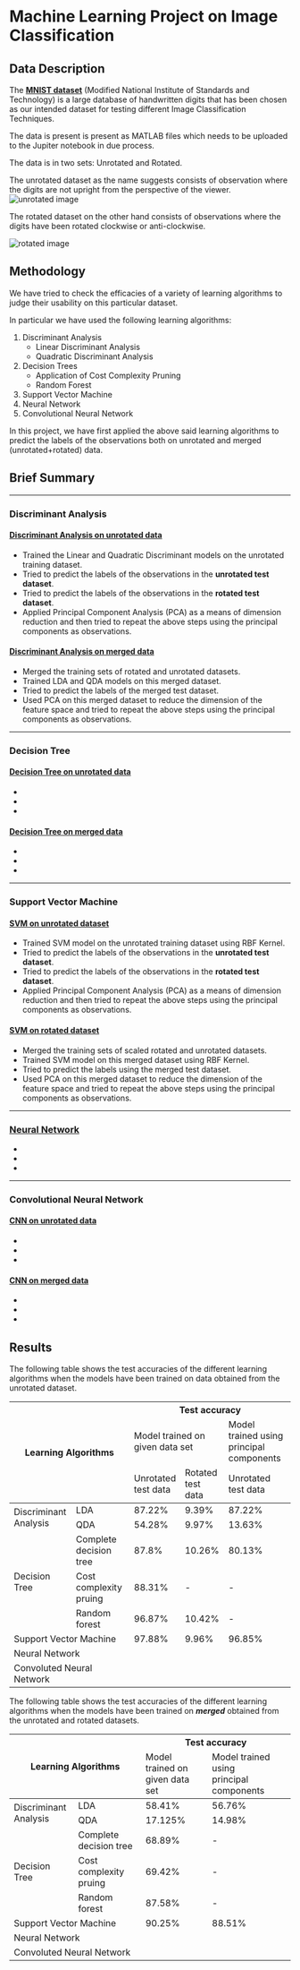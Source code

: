 # Machine Learning Project on Image Classification


## Data Description
The **[MNIST dataset](https://en.wikipedia.org/wiki/MNIST_database)** (Modified National Institute of Standards and Technology) is a large database of handwritten digits that has been chosen as our intended dataset for testing different Image Classification Techniques.

The data is present is present as MATLAB files which needs to be uploaded to the Jupiter notebook in due process.

The data is in two sets: Unrotated and Rotated.

The unrotated dataset as the name suggests consists of observation where the digits are not upright from the perspective of the viewer.
![unrotated image](https://github.com/shubha3/Senior-Mentorship-Summer-Project-2021/blob/main/data/image/unrotated%20image.jpeg)

The rotated dataset on the other hand consists of observations where the digits have been rotated clockwise or anti-clockwise.

![rotated image](https://github.com/shubha3/Senior-Mentorship-Summer-Project-2021/blob/main/data/image/Rotated%20image.png)

## Methodology
We have tried to check the efficacies of a variety of learning algorithms to judge their usability on this particular dataset.

In particular we have used the following learning algorithms:
1.  Discriminant Analysis
    * Linear Discriminant Analysis
    * Quadratic Discriminant Analysis
2.  Decision Trees
    * Application of Cost Complexity Pruning
    * Random Forest
3. Support Vector Machine
4. Neural Network
5. Convolutional Neural Network


In this project, we have first applied the above said learning algorithms to predict the labels of the observations both on unrotated and merged (unrotated+rotated) data.

## Brief Summary
---
### Discriminant Analysis
#### [Discriminant Analysis on unrotated data](https://github.com/shubha3/Senior-Mentorship-Summer-Project-2021/tree/main/Application-on-Unrotated-data/LDA-QDA)
* Trained the Linear and Quadratic Discriminant models on the unrotated training dataset.
* Tried to predict the labels of the observations in the **unrotated test dataset**.
* Tried to predict the labels of the observations in the **rotated test dataset**.
* Applied Principal Component Analysis (PCA) as a means of dimension reduction and then tried to repeat the above steps using the principal components as observations.

#### [Discriminant Analysis on merged data](https://github.com/shubha3/Senior-Mentorship-Summer-Project-2021/blob/main/Application-on-Merged-data/LDA-QDA/Merged_MNIST_LDA_QDA.ipynb)
* Merged the training sets of rotated and unrotated datasets.
* Trained LDA and QDA models on this merged dataset.
* Tried to predict the labels of the merged test dataset.
* Used PCA on this merged dataset to reduce the dimension of the feature space and tried to repeat the above steps using the principal components as observations.

---
### Decision Tree
#### [Decision Tree on unrotated data](https://github.com/shubha3/Senior-Mentorship-Summer-Project-2021/tree/main/Application-on-Unrotated-data/Decision%20Tree)
*
*
*

#### [Decision Tree on merged data](https://github.com/shubha3/Senior-Mentorship-Summer-Project-2021/tree/main/Application-on-Merged-data/Decision%20Tree)
*
*
*

---
### Support Vector Machine
#### [SVM on unrotated dataset](https://github.com/shubha3/Senior-Mentorship-Summer-Project-2021/tree/main/Application-on-Unrotated-data/SVM)
* Trained SVM model on the unrotated training dataset using RBF Kernel.
* Tried to predict the labels of the observations in the **unrotated test dataset**.
* Tried to predict the labels of the observations in the **rotated test dataset**.
* Applied Principal Component Analysis (PCA) as a means of dimension reduction and then tried to repeat the above steps using the principal components as observations.

#### [SVM on rotated dataset](https://github.com/shubha3/Senior-Mentorship-Summer-Project-2021/tree/main/Application-on-Merged-data/SVM)
* Merged the training sets of scaled rotated and unrotated datasets.
* Trained SVM model on this merged dataset using RBF Kernel.
* Tried to predict the labels using the merged test dataset.
* Used PCA on this merged dataset to reduce the dimension of the feature space and tried to repeat the above steps using the principal components as observations.

---
### [Neural Network](https://github.com/shubha3/Senior-Mentorship-Summer-Project-2021/tree/main/Neural%20Network)
*
*
*

---
### Convolutional Neural Network
#### [CNN on unrotated data](https://github.com/shubha3/Senior-Mentorship-Summer-Project-2021/tree/main/Application-on-Unrotated-data/Convolutional%20Neural%20Network)
*
*
*

#### [CNN on merged data](https://github.com/shubha3/Senior-Mentorship-Summer-Project-2021/tree/main/Application-on-Merged-data/Convolutional%20Neural%20Network)
*
*
*

## Results
The following table shows the test accuracies of the different learning algorithms when the models have been trained on data obtained from the unrotated dataset.
<table>
<thead>
  <tr>
    <th colspan="2" rowspan="3">Learning Algorithms</th>
    <th colspan="4">Test accuracy</th>
  </tr>
  <tr>
    <td colspan="2">Model trained on<br>given data set</td>
    <td colspan="1">Model trained using<br>principal components</td>
  </tr>
  <tr>
    <td>Unrotated<br>test data</td>
    <td>Rotated<br>test data</td>
    <td>Unrotated<br>test data</td>
    <!--<td></td>-->
  </tr>
</thead>
<tbody>
  <tr>
    <td rowspan="2">Discriminant<br>Analysis</td>
    <td>LDA</td>
    <td>87.22%</td>
    <td>9.39%</td>
    <td>  87.22%</td>
    <!--<td></td>-->
  </tr>
  <tr>
    <td>QDA</td>
    <td>54.28%</td>
    <td>9.97%</td>
    <td>13.63%</td>
    <!--<td></td>-->
  </tr>
  <tr>
    <td rowspan="3">Decision Tree</td>
    <td>Complete<br>decision tree</td>
    <td> 87.8% </td>
    <td> 10.26% </td>
    <td> 80.13% </td>
    <!--<td></td>-->
  </tr>
  <tr>
    <td>Cost complexity<br>pruing</td>
    <td> 88.31% </td>
    <td>-</td>
    <td>-</td>
    <!--<td></td>-->
  </tr>
  <tr>
    <td>Random forest</td>
    <td> 96.87% </td>
    <td> 10.42% </td>
    <td>-</td>
    <!--<td></td>-->
  </tr>
  <tr>
    <td colspan="2">Support Vector Machine</td>
    <td>97.88%</td>
    <td>9.96%</td>
    <td>96.85%</td>
    <!--<td></td>-->
  </tr>
  <tr>
    <td colspan="2">Neural Network</td>
    <td></td>
    <td></td>
    <td></td>
    <!--<td></td>-->
  </tr>
  <tr>
    <td colspan="2">Convoluted Neural Network</td>
    <td></td>
    <td></td>
    <td></td>
    <!--<td></td>-->
  </tr>
</tbody>
</table>

The following table shows the test accuracies of the different learning algorithms when the models have been trained on ***merged*** obtained from the unrotated and rotated datasets.
<table>
<thead>
  <tr>
    <th colspan="2" rowspan="2">Learning Algorithms</th>
    <th colspan="2">Test accuracy</th>
  </tr>
  <tr>
    <td>Model trained on<br>given data set</td>
    <td>Model trained using<br>principal components</td>
  </tr>
</thead>
<tbody>
  <tr>
    <td rowspan="2">Discriminant<br>Analysis</td>
    <td>LDA</td>
    <td>58.41%</td>
    <td>56.76%</td>
  </tr>
  <tr>
    <td>QDA</td>
    <td>17.125%</td>
    <td>14.98%</td>
  </tr>
  <tr>
    <td rowspan="3">Decision Tree</td>
    <td>Complete<br>decision tree</td>
    <td> 68.89% </td>
    <td>-</td>
  </tr>
  <tr>
    <td>Cost complexity<br>pruing</td>
    <td> 69.42% </td>
    <td>-</td>
  </tr>
  <tr>
    <td>Random forest</td>
    <td> 87.58% </td>
    <td>-</td>
  </tr>
  <tr>
    <td colspan="2">Support Vector Machine</td>
    <td>90.25%</td>
    <td>88.51%</td>
  </tr>
  <tr>
    <td colspan="2">Neural Network</td>
    <td></td>
    <td></td>
  </tr>
  <tr>
    <td colspan="2">Convoluted Neural Network</td>
    <td></td>
    <td></td>
  </tr>
</tbody>
</table>

